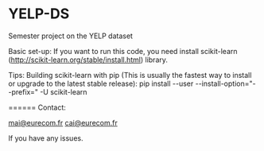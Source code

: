 YELP-DS
=======

Semester project on the YELP dataset

Basic set-up:
If you want to run this code, you need install scikit-learn (http://scikit-learn.org/stable/install.html) library.

Tips: Building scikit-learn with pip (This is usually the fastest way to install or upgrade to the latest stable release):
    pip install --user --install-option="--prefix=" -U scikit-learn

======
Contact:

mai@eurecom.fr
cai@eurecom.fr

If you have any issues.


